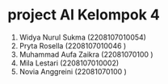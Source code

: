 # project AI Kelompok 4
1. Widya Nurul Sukma (2208107010054)
2. Pryta Rosella (2208107010046 )
3. Muhammad Aufa Zaikra (22081070100 )
4. Mila Lestari (2208107010002)
5. Novia Anggreini (22081070100 )
